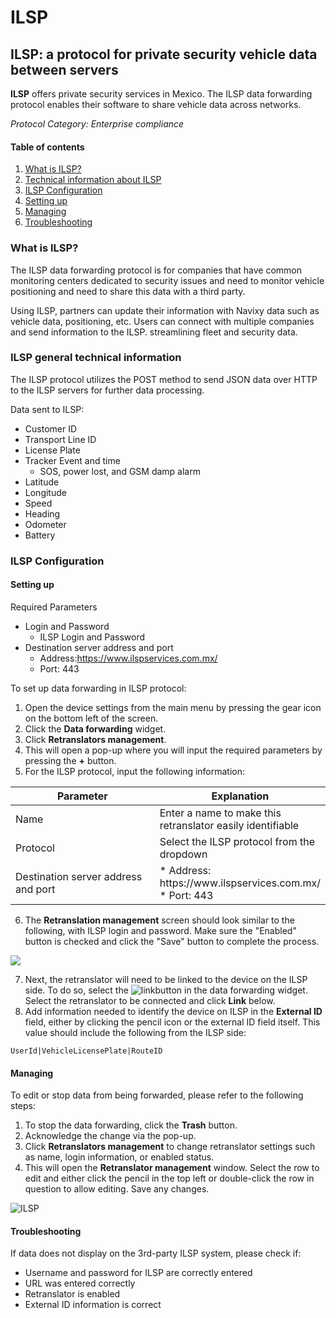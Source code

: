 # ILSP

## ILSP: a protocol for private security vehicle data between servers

**ILSP** offers private security services in Mexico. The ILSP data forwarding protocol enables their software to share vehicle data across networks.

_Protocol Category: Enterprise compliance_

#### Table of contents

1. [What is ILSP?](ilsp.md#what-is-ilsp)
2. [Technical information about ILSP](ilsp.md#tech-info-ilsp)
3. [ILSP Configuration](ilsp.md#ilsp-config)
4. [Setting up](ilsp.md#setting-up)
5. [Managing](ilsp.md#managing)
6. [Troubleshooting](ilsp.md#troubleshooting)

### What is ILSP?

The ILSP data forwarding protocol is for companies that have common monitoring centers dedicated to security issues and need to monitor vehicle positioning and need to share this data with a third party.

Using ILSP, partners can update their information with Navixy data such as vehicle data, positioning, etc. Users can connect with multiple companies and send information to the ILSP. streamlining fleet and security data.

### ILSP general technical information

The ILSP protocol utilizes the POST method to send JSON data over HTTP to the ILSP servers for further data processing.

Data sent to ILSP:

* Customer ID
* Transport Line ID
* License Plate
* Tracker Event and time
  * SOS, power lost, and GSM damp alarm
* Latitude
* Longitude
* Speed
* Heading
* Odometer
* Battery

### ILSP Configuration

#### Setting up

Required Parameters

* Login and Password
  * ILSP Login and Password
* Destination server address and port
  * Address:https://www.ilspservices.com.mx/
  * Port: 443

To set up data forwarding in ILSP protocol:

1. Open the device settings from the main menu by pressing the gear icon on the bottom left of the screen.
2. Click the **Data forwarding** widget.
3. Click **Retranslators management**.
4. This will open a pop-up where you will input the required parameters by pressing the **+** button.
5. For the ILSP protocol, input the following information:

<table><thead><tr><th width="288.18182373046875">Parameter</th><th>Explanation</th></tr></thead><tbody><tr><td>Name</td><td>Enter a name to make this retranslator easily identifiable</td></tr><tr><td>Protocol</td><td>Select the ILSP protocol from the dropdown</td></tr><tr><td>Destination server address and port</td><td>* Address: https://www.ilspservices.com.mx/<br>* Port: 443</td></tr></tbody></table>

6. The **Retranslation management** screen should look similar to the following, with ILSP login and password. Make sure the "Enabled" button is checked and click the "Save" button to complete the process.

![](https://www.navixy.com/wp-content/uploads/2022/10/image-8-600x111.png)

7. Next, the retranslator will need to be linked to the device on the ILSP side. To do so, select the  <img src="https://www.navixy.com/wp-content/uploads/2022/08/image-3.png" alt="link" data-size="line">button in the data forwarding widget. Select the retranslator to be connected and click **Link** below.
8. Add information needed to identify the device on ILSP in the **External ID** field, either by clicking the pencil icon or the external ID field itself. This value should include the following from the ILSP side:

```
UserId|VehicleLicensePlate|RouteID
```

#### Managing

To edit or stop data from being forwarded, please refer to the following steps:

1. To stop the data forwarding, click the **Trash** button.
2. Acknowledge the change via the pop-up.
3. Click **Retranslators management** to change retranslator settings such as name, login information, or enabled status.
4. This will open the **Retranslator management** window. Select the row to edit and either click the pencil in the top left or double-click the row in question to allow editing. Save any changes.

![ILSP](https://www.navixy.com/wp-content/uploads/2022/10/image-9-600x100.png)

#### Troubleshooting

If data does not display on the 3rd-party ILSP system, please check if:

* Username and password for ILSP are correctly entered
* URL was entered correctly
* Retranslator is enabled
* External ID information is correct
